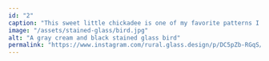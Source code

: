 ```yaml
---
id: "2"
caption: "This sweet little chickadee is one of my favorite patterns I have designed to date. It's so simple, chubby and cute. It's also one of the only pieces I've made duplicates of as well! 🐦"
image: "/assets/stained-glass/bird.jpg"
alt: "A gray cream and black stained glass bird"
permalink: "https://www.instagram.com/rural.glass.design/p/DC5pZb-RGqS/"
---
```


